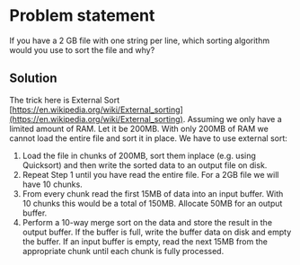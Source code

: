# Problem statement
If you have a 2 GB file with one string per line, which sorting algorithm would you use to sort the file and why?

## Solution
The trick here is External Sort [https://en.wikipedia.org/wiki/External_sorting](https://en.wikipedia.org/wiki/External_sorting).
Assuming we only have a limited amount of RAM. Let it be 200MB. With only 200MB of RAM we cannot load the entire file and sort it in place. We have to use external sort:

1. Load the file in chunks of 200MB, sort them inplace (e.g. using Quicksort) and then write the sorted data to an output file on disk.
2. Repeat Step 1 until you have read the entire file. For a 2GB file we will have 10 chunks.
3. From every chunk read the first 15MB of data into an input buffer. With 10 chunks this would be a total of 150MB. Allocate 50MB for an output buffer.
4. Perform a 10-way merge sort on the data and store the result in the output buffer. If the buffer is full, write the buffer data on disk and empty the buffer. If an input buffer is empty, read the next 15MB from the appropriate chunk until each chunk is fully processed.
